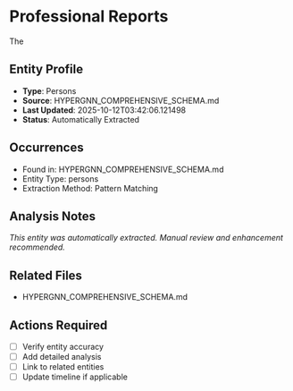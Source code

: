 # Professional Reports
The

## Entity Profile
- **Type**: Persons
- **Source**: HYPERGNN_COMPREHENSIVE_SCHEMA.md
- **Last Updated**: 2025-10-12T03:42:06.121498
- **Status**: Automatically Extracted

## Occurrences
- Found in: HYPERGNN_COMPREHENSIVE_SCHEMA.md
- Entity Type: persons
- Extraction Method: Pattern Matching

## Analysis Notes
*This entity was automatically extracted. Manual review and enhancement recommended.*

## Related Files
- HYPERGNN_COMPREHENSIVE_SCHEMA.md

## Actions Required
- [ ] Verify entity accuracy
- [ ] Add detailed analysis
- [ ] Link to related entities
- [ ] Update timeline if applicable
